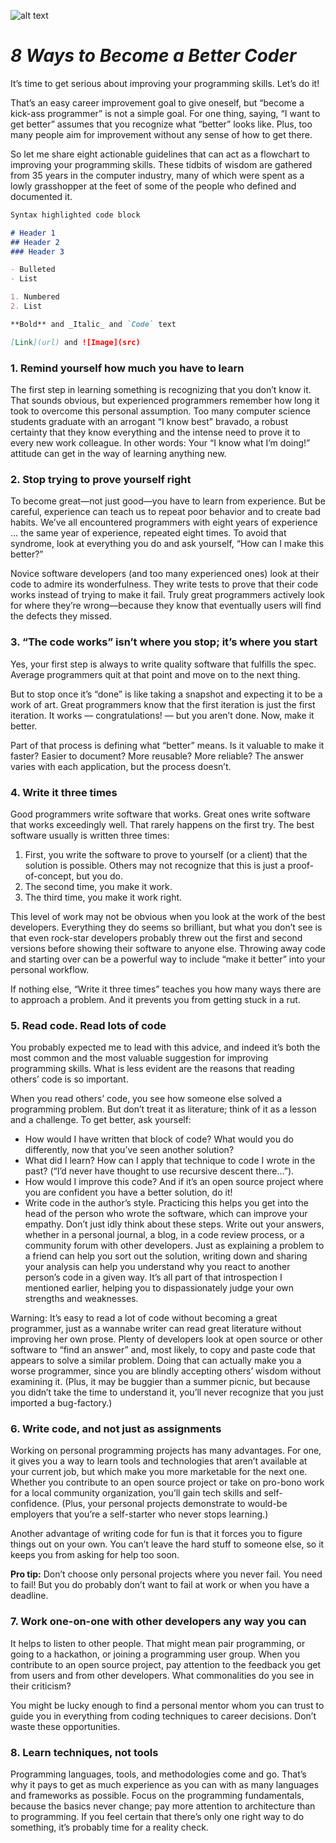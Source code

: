 ![alt text](https://www.decisionneurolab.com/resources/Intro_to_Programming_for_Psychologists/files/programming-journal-overview.jpg)


# _8 Ways to Become a Better Coder_


It’s time to get serious about improving your programming skills. Let’s do it!

That’s an easy career improvement goal to give oneself, but “become a kick-ass programmer” is not a simple goal. For one thing, saying, “I want to get better” assumes that you recognize what “better” looks like. Plus, too many people aim for improvement without any sense of how to get there.

So let me share eight actionable guidelines that can act as a flowchart to improving your programming skills. These tidbits of wisdom are gathered from 35 years in the computer industry, many of which were spent as a lowly grasshopper at the feet of some of the people who defined and documented it.

```markdown
Syntax highlighted code block

# Header 1
## Header 2
### Header 3

- Bulleted
- List

1. Numbered
2. List

**Bold** and _Italic_ and `Code` text

[Link](url) and ![Image](src)
```


### 1. Remind yourself how much you have to learn

The first step in learning something is recognizing that you don’t know it. That sounds obvious, but experienced programmers remember how long it took to overcome this personal assumption. Too many computer science students graduate with an arrogant “I know best” bravado, a robust certainty that they know everything and the intense need to prove it to every new work colleague. In other words: Your “I know what I’m doing!” attitude can get in the way of learning anything new.


### 2. Stop trying to prove yourself right

To become great—not just good—you have to learn from experience. But be careful, experience can teach us to repeat poor behavior and to create bad habits. We’ve all encountered programmers with eight years of experience … the same year of experience, repeated eight times. To avoid that syndrome, look at everything you do and ask yourself, “How can I make this better?”

Novice software developers (and too many experienced ones) look at their code to admire its wonderfulness. They write tests to prove that their code works instead of trying to make it fail. Truly great programmers actively look for where they’re wrong—because they know that eventually users will find the defects they missed.


### 3. “The code works” isn’t where you stop; it’s where you start

Yes, your first step is always to write quality software that fulfills the spec. Average programmers quit at that point and move on to the next thing.

But to stop once it’s “done” is like taking a snapshot and expecting it to be a work of art. Great programmers know that the first iteration is just the first iteration. It works — congratulations! — but you aren’t done. Now, make it better.

Part of that process is defining what “better” means. Is it valuable to make it faster? Easier to document? More reusable? More reliable? The answer varies with each application, but the process doesn’t.


### 4. Write it three times

Good programmers write software that works. Great ones write software that works exceedingly well. That rarely happens on the first try. The best software usually is written three times:

1. First, you write the software to prove to yourself (or a client) that the solution is possible. Others may not recognize that this      is just a proof-of-concept, but you do.
2. The second time, you make it work.
3. The third time, you make it work right.
  
This level of work may not be obvious when you look at the work of the best developers. Everything they do seems so brilliant, but what you don’t see is that even rock-star developers probably threw out the first and second versions before showing their software to anyone else. Throwing away code and starting over can be a powerful way to include “make it better” into your personal workflow.

If nothing else, “Write it three times” teaches you how many ways there are to approach a problem. And it prevents you from getting stuck in a rut.


### 5. Read code. Read lots of code

You probably expected me to lead with this advice, and indeed it’s both the most common and the most valuable suggestion for improving programming skills. What is less evident are the reasons that reading others’ code is so important.

When you read others’ code, you see how someone else solved a programming problem. But don’t treat it as literature; think of it as a lesson and a challenge. To get better, ask yourself:

- How would I have written that block of code? What would you do differently, now that you’ve seen another solution?
- What did I learn? How can I apply that technique to code I wrote in the past? (“I’d never have thought to use recursive descent         there…”).
- How would I improve this code? And if it’s an open source project where you are confident you have a better solution, do it!
- Write code in the author’s style. Practicing this helps you get into the head of the person who wrote the software, which can improve   your empathy.
Don’t just idly think about these steps. Write out your answers, whether in a personal journal, a blog, in a code review process, or a community forum with other developers. Just as explaining a problem to a friend can help you sort out the solution, writing down and sharing your analysis can help you understand why you react to another person’s code in a given way. It’s all part of that introspection I mentioned earlier, helping you to dispassionately judge your own strengths and weaknesses.

Warning: It’s easy to read a lot of code without becoming a great programmer, just as a wannabe writer can read great literature without improving her own prose. Plenty of developers look at open source or other software to “find an answer” and, most likely, to copy and paste code that appears to solve a similar problem. Doing that can actually make you a worse programmer, since you are blindly accepting others’ wisdom without examining it. (Plus, it may be buggier than a summer picnic, but because you didn’t take the time to understand it, you’ll never recognize that you just imported a bug-factory.)


### 6. Write code, and not just as assignments

Working on personal programming projects has many advantages. For one, it gives you a way to learn tools and technologies that aren’t available at your current job, but which make you more marketable for the next one. Whether you contribute to an open source project or take on pro-bono work for a local community organization, you’ll gain tech skills and self-confidence. (Plus, your personal projects demonstrate to would-be employers that you’re a self-starter who never stops learning.)

Another advantage of writing code for fun is that it forces you to figure things out on your own. You can’t leave the hard stuff to someone else, so it keeps you from asking for help too soon.

**Pro tip:** Don’t choose only personal projects where you never fail. You need to fail! But you do probably don’t want to fail at work or when you have a deadline.


### 7. Work one-on-one with other developers any way you can

It helps to listen to other people. That might mean pair programming, or going to a hackathon, or joining a programming user group. When you contribute to an open source project, pay attention to the feedback you get from users and from other developers. What commonalities do you see in their criticism?

You might be lucky enough to find a personal mentor whom you can trust to guide you in everything from coding techniques to career decisions. Don’t waste these opportunities.


### 8. Learn techniques, not tools

Programming languages, tools, and methodologies come and go. That’s why it pays to get as much experience as you can with as many languages and frameworks as possible. Focus on the programming fundamentals, because the basics never change; pay more attention to architecture than to programming. If you feel certain that there’s only one right way to do something, it’s probably time for a reality check. 

